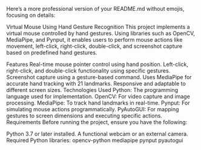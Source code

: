 
Here’s a more professional version of your README.md without emojis, focusing on details:

Virtual Mouse Using Hand Gesture Recognition
This project implements a virtual mouse controlled by hand gestures. Using libraries such as OpenCV, MediaPipe, and Pynput, it enables users to perform mouse actions like movement, left-click, right-click, double-click, and screenshot capture based on predefined hand gestures.

Features
Real-time mouse pointer control using hand position.
Left-click, right-click, and double-click functionality using specific gestures.
Screenshot capture using a gesture-based command.
Uses MediaPipe for accurate hand tracking with 21 landmarks.
Responsive and adaptable to different screen sizes.
Technologies Used
Python: The programming language used for implementation.
OpenCV: For video capture and image processing.
MediaPipe: To track hand landmarks in real-time.
Pynput: For simulating mouse actions programmatically.
PyAutoGUI: For mapping gestures to screen dimensions and executing specific actions.
Requirements
Before running the project, ensure you have the following:

Python 3.7 or later installed.
A functional webcam or an external camera.
Required Python libraries:
opencv-python
mediapipe
pynput
pyautogui
